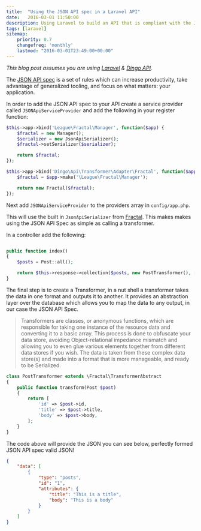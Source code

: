 ```yaml
---
title:  "Using the JSON API spec in a Laravel API"
date:   2016-03-01 11:50:00
description: Using Laravel to build an API that is compliant with the JSON API spec.
tags: [laravel] 
sitemap:
    priority: 0.7
    changefreq: 'monthly'
    lastmod: "2016-03-01T23:49:00+00:00"
---
```


*This blog post assumes you are using [Laravel](http://laravel.com) & [Dingo API](https://github.com/dingo/api).*

The [JSON API spec](http://jsonapi.org/) is a set of rules which can increase productivity, take advantage of generalized tooling, and focus on what matters: your application.

In order to add the JSON API spec to your API create a service provider called `JSONApiServiceProvider` and add the following in your register function:

```php
$this->app->bind('League\Fractal\Manager', function($app) {
    $fractal = new Manager();
    $serializer = new JsonApiSerializer();
    $fractal->setSerializer($serializer);

    return $fractal;
});

$this->app->bind('Dingo\Api\Transformer\Adapter\Fractal', function($app) {
    $fractal = $app->make('\League\Fractal\Manager');

    return new Fractal($fractal);
});
```

Next add `JSONApiServiceProvider` to the providers array in `config/app.php`.


This will use the built in `JsonApiSerializer` from [Fractal](http://fractal.thephpleague.com). This makes makes using the JSON API Spec as simple as calling a transformer.

In a controller add the following:

```php

public function index()
{
    $posts = Post::all();

    return $this->response->collection($posts, new PostTransformer(), [ 'key' => "posts" ]);
}
```
The final step is to create a Transformer, in a nut shell a transformer takes the data in one format and outputs it to another. It provides an abstraction layer over the database which allows you to map the data to any output, in our case the JSON API Spec.

> Transformers are classes, or anonymous functions, which are responsible for taking one instance of the resource data and converting it to a basic array. This process is done to obfuscate your data store, avoiding Object-relational impedance mismatch and allowing you to even glue various elements together from different data stores if you wish. The data is taken from these complex data store(s) and made into a format that is more manageable, and ready to be Serialized.

```php
class PostTransformer extends \Fractal\TransformerAbstract
{
    public function transform(Post $post)
    {
        return [
            'id' => $post->id,
            'title' => $post->title,
            'body' => $post->body,
        ];
    }
}
```

The code above will provide the JSON you can see below, perfectly formed JSON API spec valid JSON!

```json
{
    "data": [
        {
            "type": "posts",
            "id": "1",
            "attributes": {
                "title": "This is a title",
                "body": "This is a body"
            }
        }
    ]
}
```
